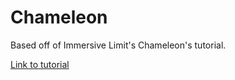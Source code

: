 # Chameleon

Based off of Immersive Limit's Chameleon's tutorial.

[Link to tutorial](https://www.immersivelimit.com/tutorials/visual-chameleons)
